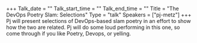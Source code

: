 +++
Talk_date = ""
Talk_start_time = ""
Talk_end_time = ""
Title = "The DevOps Poetry Slam: Selections"
Type = "talk"
Speakers = ["pj-metz"]
+++
Pj will present selections of DevOps-based slam poetry in an effort to show how the two are related. Pj will do some loud performing in this one, so come through if you like Poetry, Devops, or yelling.
